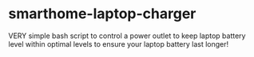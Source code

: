# smarthome-laptop-charger
VERY simple bash script to control a power outlet to keep laptop battery level within optimal levels to ensure your laptop battery last longer! 
